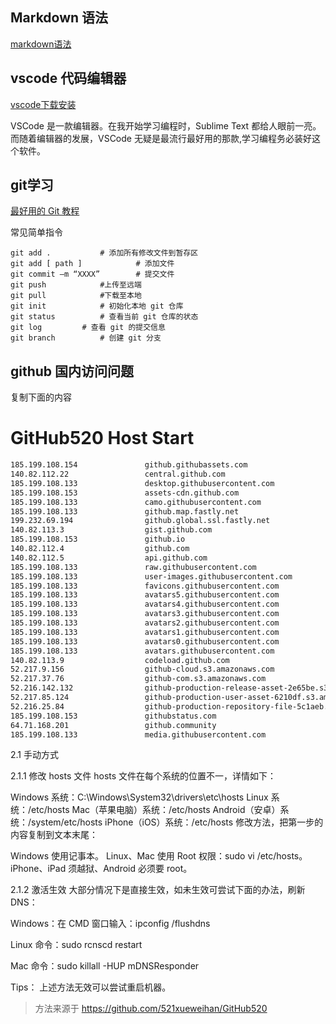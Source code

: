 ## Markdown 语法
[markdown语法](https://www.markdown.xyz/basic-syntax/)

## vscode 代码编辑器
[vscode下载安装](https://code.visualstudio.com/)

VSCode 是一款编辑器。在我开始学习编程时，Sublime Text 都给人眼前一亮。
而随着编辑器的发展，VSCode 无疑是最流行最好用的那款,学习编程务必装好这个软件。

## git学习
[最好用的 Git 教程](https://learngitbranching.js.org/?locale=zh_CN)

常见简单指令

```shell
git add .			# 添加所有修改文件到暂存区
git add [ path ]			# 添加文件
git commit –m “XXXX”		# 提交文件
git push			#上传至远端
git pull			#下载至本地
git init 			# 初始化本地 git 仓库
git status			# 查看当前 git 仓库的状态
git log			# 查看 git 的提交信息
git branch			# 创建 git 分支
```
## github 国内访问问题

 复制下面的内容

# GitHub520 Host Start

```markdown
185.199.108.154               github.githubassets.com
140.82.112.22                 central.github.com
185.199.108.133               desktop.githubusercontent.com
185.199.108.153               assets-cdn.github.com
185.199.108.133               camo.githubusercontent.com
185.199.108.133               github.map.fastly.net
199.232.69.194                github.global.ssl.fastly.net
140.82.113.3                  gist.github.com
185.199.108.153               github.io
140.82.112.4                  github.com
140.82.112.5                  api.github.com
185.199.108.133               raw.githubusercontent.com
185.199.108.133               user-images.githubusercontent.com
185.199.108.133               favicons.githubusercontent.com
185.199.108.133               avatars5.githubusercontent.com
185.199.108.133               avatars4.githubusercontent.com
185.199.108.133               avatars3.githubusercontent.com
185.199.108.133               avatars2.githubusercontent.com
185.199.108.133               avatars1.githubusercontent.com
185.199.108.133               avatars0.githubusercontent.com
185.199.108.133               avatars.githubusercontent.com
140.82.113.9                  codeload.github.com
52.217.9.156                  github-cloud.s3.amazonaws.com
52.217.37.76                  github-com.s3.amazonaws.com
52.216.142.132                github-production-release-asset-2e65be.s3.amazonaws.com
52.217.85.124                 github-production-user-asset-6210df.s3.amazonaws.com
52.216.25.84                  github-production-repository-file-5c1aeb.s3.amazonaws.com
185.199.108.153               githubstatus.com
64.71.168.201                 github.community
185.199.108.133               media.githubusercontent.com
```

2.1 手动方式

2.1.1 修改 hosts 文件
hosts 文件在每个系统的位置不一，详情如下：

Windows 系统：C:\Windows\System32\drivers\etc\hosts
Linux 系统：/etc/hosts
Mac（苹果电脑）系统：/etc/hosts
Android（安卓）系统：/system/etc/hosts
iPhone（iOS）系统：/etc/hosts
修改方法，把第一步的内容复制到文本末尾：

Windows 使用记事本。
Linux、Mac 使用 Root 权限：sudo vi /etc/hosts。
iPhone、iPad 须越狱、Android 必须要 root。

2.1.2 激活生效
大部分情况下是直接生效，如未生效可尝试下面的办法，刷新 DNS：

Windows：在 CMD 窗口输入：ipconfig /flushdns

Linux 命令：sudo rcnscd restart

Mac 命令：sudo killall -HUP mDNSResponder

Tips： 上述方法无效可以尝试重启机器。

> 方法来源于 https://github.com/521xueweihan/GitHub520

